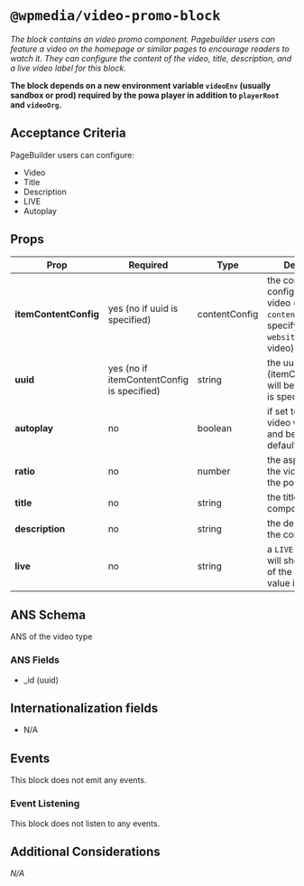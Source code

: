 # `@wpmedia/video-promo-block`
_The block contains an video promo component. Pagebuilder users can feature a video on the homepage or similar pages to encourage readers to watch it. They can configure the content of the video, title, description, and a live video label for this block._

**The block depends on a new environment variable `videoEnv` (usually sandbox or prod) required by the powa player in addition to `playerRoot` and `videoOrg`.**

## Acceptance Criteria
PageBuilder users can configure:
- Video
- Title
- Description
- LIVE
- Autoplay

## Props
| **Prop** | **Required** | **Type** | **Description** |
|---|---|---|---|
| **itemContentConfig** | yes (no if uuid is specified) | contentConfig | the content source config to fetch a video (ex use `content-api` and specify the `website_url` of a video) |
| **uuid** | yes (no if itemContentConfig is specified) | string | the uuid of a video (itemContentConfig will be ignore if this is specified)  |
| **autoplay** | no | boolean | if set to true, the video will auto play and be muted by default |
| **ratio** | no | number | the aspect ratio of the video used by the powa player  |
| **title** | no | string | the title of the component |
| **description** | no | string | the description of the component  |
| **live** | no | string | a `LIVE VIDEO` label will show up on top of the component if value is not empty |

## ANS Schema
ANS of the video type

### ANS Fields
- _id (uuid)

## Internationalization fields
- N/A

## Events
This block does not emit any events.

### Event Listening
This block does not listen to any events.

## Additional Considerations
_N/A_
